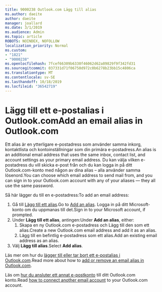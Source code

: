 ```yaml
---
title: 9000238 Outlook.com Lägg till alias
ms.author: daeite
author: daeite
manager: joallard
ms.date: 3/1/2019
ms.audience: Admin
ms.topic: article
ROBOTS: NOINDEX, NOFOLLOW
localization_priority: Normal
ms.custom:
- "1821"
- "9000238"
ms.openlocfilehash: 7fcef66309b6330f46062d62a89829f9f342fd31
ms.sourcegitcommit: 037331d71f06750d972c0b6278b23bb15c4806ca
ms.translationtype: MT
ms.contentlocale: sv-SE
ms.lasthandoff: 10/18/2019
ms.locfileid: "36542719"
---
```

# <a name="add-an-email-alias-in-outlookcom"></a><span data-ttu-id="46b86-102">Lägg till ett e-postalias i Outlook.com</span><span class="sxs-lookup"><span data-stu-id="46b86-102">Add an email alias in Outlook.com</span></span>

<span data-ttu-id="46b86-103">Ett alias är en ytterligare e-postadress som använder samma inkorg, kontaktlista och kontoinställningar som din primära e-postadress.</span><span class="sxs-lookup"><span data-stu-id="46b86-103">An alias is an additional email address that uses the same inbox, contact list, and account settings as your primary email address.</span></span> <span data-ttu-id="46b86-104">Du kan välja vilken e-postadress du vill skicka e-post från och du kan logga in på ditt Outlook.com-konto med någon av dina alias – alla använder samma lösenord.</span><span class="sxs-lookup"><span data-stu-id="46b86-104">You can choose which email address to send mail from, and you can sign in to your Outlook.com account with any of your aliases — they all use the same password.</span></span>

<span data-ttu-id="46b86-105">Så här lägger du till en e-postadress:</span><span class="sxs-lookup"><span data-stu-id="46b86-105">To add an email address:</span></span>

1. <span data-ttu-id="46b86-106">Gå till [Lägg till ett alias](https://go.microsoft.com/fwlink/p/?linkid=864833).</span><span class="sxs-lookup"><span data-stu-id="46b86-106">Go to [Add an alias](https://go.microsoft.com/fwlink/p/?linkid=864833).</span></span> <span data-ttu-id="46b86-107">Logga in på ditt Microsoft-konto om du uppmanas till det.</span><span class="sxs-lookup"><span data-stu-id="46b86-107">Sign in to your Microsoft account, if prompted.</span></span>
2. <span data-ttu-id="46b86-108">Under **Lägg till ett alias**, antingen:</span><span class="sxs-lookup"><span data-stu-id="46b86-108">Under **Add an alias**, either:</span></span>
    1. <span data-ttu-id="46b86-109">Skapa en ny Outlook.com e-postadress och Lägg till den som ett alias.</span><span class="sxs-lookup"><span data-stu-id="46b86-109">Create a new Outlook.com email address and add it as an alias.</span></span>
    2. <span data-ttu-id="46b86-110">Lägg till en befintlig e-postadress som ett alias.</span><span class="sxs-lookup"><span data-stu-id="46b86-110">Add an existing email address as an alias.</span></span>
3. <span data-ttu-id="46b86-111">Välj **Lägg till alias**.</span><span class="sxs-lookup"><span data-stu-id="46b86-111">Select **Add alias**.</span></span>

<span data-ttu-id="46b86-112">Läs mer om hur du [lägger till eller tar bort ett e-postalias i Outlook.com](https://support.office.com/article/459b1989-356d-40fa-a689-8f285b13f1f2?wt.mc_id=Office_Outlook_com_Alchemy).</span><span class="sxs-lookup"><span data-stu-id="46b86-112">Read more about how to [add or remove an email alias in Outlook.com](https://support.office.com/article/459b1989-356d-40fa-a689-8f285b13f1f2?wt.mc_id=Office_Outlook_com_Alchemy).</span></span>  

<span data-ttu-id="46b86-113">Läs om [hur du ansluter ett annat e-postkonto](https://support.office.com/article/c5224df4-5885-4e79-91ba-523aa743f0ba?wt.mc_id=Office_Outlook_com_Alchemy) till ditt Outlook.com konto.</span><span class="sxs-lookup"><span data-stu-id="46b86-113">Read [how to connect another email account](https://support.office.com/article/c5224df4-5885-4e79-91ba-523aa743f0ba?wt.mc_id=Office_Outlook_com_Alchemy) to your Outlook.com account.</span></span>